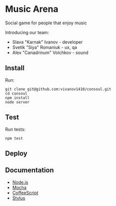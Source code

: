 Music Arena
===========

Social game for people that enjoy music

Introducing our team:

* Slava "Karnak" Ivanov - developer
* Svetik "Siya" Romaniuk - ux, qa
* Alex "Canadrinum" Volchkov - sound

## Install

Run:

```
git clone git@github.com:vivanov1410/consoul.git
cd consoul
npm install
node server
```

## Test

Run tests:

```
npm test
```

## Deploy



## Documentation

- [Node.js](http://nodejs.org/docs/v0.6.11/api/fs.html)
- [Mocha](https://github.com/visionmedia/mocha)
- [CoffeeScript](http://coffeescript.org/)
- [Stylus](http://learnboost.github.com/stylus/)
